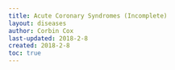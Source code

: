 ```yaml
---
title: Acute Coronary Syndromes (Incomplete)
layout: diseases
author: Corbin Cox
last-updated: 2018-2-8
created: 2018-2-8
toc: true
---
```


